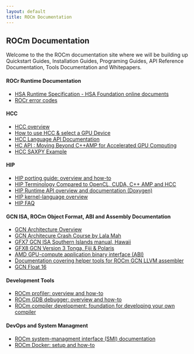 ```yaml
---
layout: default
title: ROCm Documentation
---
```


## ROCm Documentation

Welcome to the the ROCm documentation site where we will be building up Quickstart Guides, Installation Guides, Programing Guides, API Reference Documentation, Tools Documentation and Whitepapers.

#### ROCr Runtime Documentation 

* [HSA Runtime Specification - HSA Foundation online documents](http://www.hsafoundation.com/html_spec11/HSA_Library.htm)
* [ROCr error codes](ROCmRTec.html)

#### HCC

* [HCC overview](https://github.com/RadeonOpenCompute/hcc/wiki)
* [How to use HCC & select a GPU Device](https://github.com/RadeonOpenCompute/hcc/wiki#how-to-use-hcc)
* [HCC Language API Documentation](http://scchan.github.io/hcc/)
* [HC API : Moving Beyond C++AMP for Accelerated GPU Computing](https://github.com/RadeonOpenCompute/hcc/blob/master/doc/markdown/Home.md)
* [HCC SAXPY Example](https://gist.github.com/scchan/540d410456e3e2682dbf018d3c179008)

#### HIP

* [HIP porting guide: overview and
  how-to](https://github.com/GPUOpen-ProfessionalCompute-Tools/HIP/blob/master/docs/markdown/hip_porting_guide.md)
* [HIP Terminology Compared to OpenCL, CUDA, C++ AMP and HCC](https://github.com/GPUOpen-ProfessionalCompute-Tools/HIP/blob/master/docs/markdown/hip_terms.md)
* [HIP Runtime API overview and documentation
  (Doxygen)](http://gpuopen-professionalcompute-tools.github.io/HIP/)
* [HIP kernel-language overview](https://github.com/GPUOpen-ProfessionalCompute-Tools/HIP/blob/master/docs/markdown/hip_kernel_language.md)
* [HIP FAQ](https://github.com/GPUOpen-ProfessionalCompute-Tools/HIP/blob/master/docs/markdown/hip_faq.md)

#### GCN ISA, ROCm Object Format, ABI  and Assembly Documentation 

* [GCN Architecture Overview](https://www.amd.com/Documents/GCN_Architecture_whitepaper.pdf)
* [GCN Architecure Crash Course by Lala Mah](http://www.slideshare.net/DevCentralAMD/gs4106-the-amd-gcn-architecture-a-crash-course-by-layla-mah)
* [GFX7 GCN ISA Southern Islands manual, Hawaii ]( http://bit.ly/29t5aQP)
* [GFX8  GCN Version 3 Tonga, Fiji & Polaris ](http://amd-dev.wpengine.netdna-cdn.com/wordpress/media/2013/12/AMD_GCN3_Instruction_Set_Architecture_rev1.1.pdf)
* [AMD GPU-compute application binary interface (ABI) ](https://github.com/RadeonOpenCompute/ROCm-ComputeABI-Doc/blob/master/AMDGPU-ABI.md)
* [Documentation covering helper tools for ROCm GCN LLVM assembler](https://github.com/RadeonOpenCompute/LLVM-AMDGPU-Assembler-Extra/blob/master/README.md)
* [GCN Float 16](GCN_Float16.html)

#### Development Tools 

* [ROCm profiler: overview and how-to](https://github.com/RadeonOpenCompute/ROCm-Profiler/blob/master/README.md)
* [ROCm GDB debugger: overview and how-to](https://github.com/RadeonOpenCompute/ROCm-Debugger/blob/master/TUTORIAL.md)
* [ROCm compiler development: foundation for developing your own compiler](ROCmCompilerKit.html)

#### DevOps and System Managment 

* [ROCm system-managment interface (SMI) documentation](https://github.com/RadeonOpenCompute/ROC-smi/blob/master/README.md)
* [ROCm Docker: setup and how-to](https://github.com/RadeonOpenCompute/ROCm-docker/blob/master/README.md)



